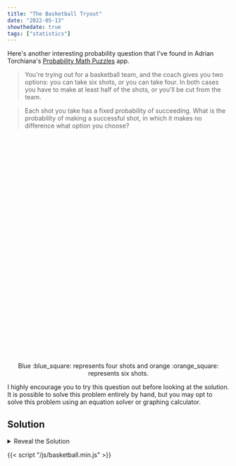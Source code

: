 ```yaml
---
title: "The Basketball Tryout"
date: "2022-05-13"
showthedate: true
tags: ["statistics"]
---
```


Here's another interesting probability question that I've found in Adrian
Torchiana's [Probability Math Puzzles](https://github.com/atorch/probability_puzzles) app.

> You're trying out for a basketball team, and the coach gives you two options: you can take six shots, or you can take
> four. In both cases you have to make at least half of the shots, or you'll be cut from the team.

> Each shot you take has a fixed probability of succeeding. What is the probability of making a successful shot, in
> which it makes no difference what option you choose?

<style>
@media (prefers-color-scheme: dark) {
    .y.axis-label {
        stroke: white;
    }
    .x.axis-label {
        stroke: white;
    }
}
</style>

<div id="plot" style="text-align: center; height: 500px;"></div>

<p align="center">Blue :blue_square: represents four shots and orange :orange_square: represents six shots.</p>

I highly encourage you to try this question out before looking at the solution. It is possible to solve this problem
entirely by hand, but you may opt to solve this problem using an equation solver or graphing calculator.

## Solution

<details>
<summary>Reveal the Solution</summary>
<p>As you can see, it looks like \( 0.6 \) is the solution, but why?</p>

For fixed probabilities, the [binomial distribution](https://en.wikipedia.org/wiki/Binomial_distribution) is used.

<p>
\[
P_x = {n \choose x} p^x \left( 1-p \right)^{n-x}
\]
</p>

where:

* <p>\( P \): binomial probability</p>
* <p>\( p \): probability of success on a single trial</p>
* <p>\( x \): number of times for a specific outcome within \( n \) trials</p>
* <p>\( n \): number of trials</p>
* <p>\( {n \choose x} = \frac{n!}{x!\left(n-x\right)!} \)</p>

<p>Using the binomial distribution formula, we can calculate the probability of making the tryout given four shots, with
fixed probability \( p \).</p>

<p>
\begin{aligned}
P_4 + P_3 + P_2 &= {4 \choose 4} p^4 \left( 1-p \right)^0 + {4 \choose 3} p^3 \left( 1-p \right)^1 + {4 \choose 2} p^2 \left( 1-p \right)^2 
\\ &= p^4 + 4 p^3 \left( 1-p \right) + 6 p^2 \left( 1-p \right)^2
\\ &= 3 p^4 - 8 p^3 + 6 p^2
\end{aligned}
</p>

We can do the same for six shots.

<p>
\begin{aligned}
P_6 + P_5 + P_4 + P_3 &= {6 \choose 6} p^6 \left( 1-p \right)^0 + {6 \choose 5} p^5 \left( 1-p \right)^1 + {6 \choose 4} p^4 \left( 1-p \right)^2 + {6 \choose 3} p^3 \left( 1-p \right)^3
\\ &= p^6 + 6 p^5 \left( 1-p \right) + 15 p^4 \left( 1-p \right)^2 + 20 p^3 \left( 1-p \right)^3
\\ &= -10 p^6 + 36 p^5 - 45 p^4 + 20 p^3
\end{aligned}
</p>

<p>Now, we need to solve for \( p \),</p>

<p>
\[
3 p^4 - 8 p^3 + 6 p^2 = -10 p^6 + 36 p^5 - 45 p^4 + 20 p^3
\]
</p>

Move to one side,

<p>
\[
-10 p^6 + 36 p^5 - 48 p^4 + 28 p^3 - 6 p^2 = 0
\]
</p>

<p>Simplify a bit (we know that \( p = 0 \) is definitely not a valid solution),</p>

<p>
\[
\frac{-10 p^6 + 36 p^5 - 48 p^4 + 28 p^3 - 6 p^2}{-2 p^2} = \frac{0}{-2 p^2}
\]
\[
5 p^4 - 18 p^3 + 24 p^2 - 14 p + 3 = 0
\]
</p>

Using the [rational root theorem](https://en.wikipedia.org/wiki/Rational_root_theorem) we can brute-force possible
factors relatively easily.

We are left with,

<p>
\[
\left( p - 1 \right)^3 \left( 5p - 3 \right) = 0
\]
</p>

<p>We know that \( p = 1 \) is not a valid solution, hence we solve for \( 5p - 3 = 0 \)</p>

<p>
\[
p = \frac{3}{5} = 0.6
\]
</p>

### A Fun Little Sidenote

Have you noticed that depending on the rules of a game, lower or higher skilled players can be favored?

<p>For basketball shooters with a \( < 0.6 \) shooting percentage, it is more favorable to take four shots.</p>

<p>For basketball shooters with a \( > 0.6 \) shooting percentage, it is more favorable to take six shots.</p>

Parallels can be made to real-life sports, where upsets in hockey are much more common than upsets in basketball.

{{< youtube HNlgISa9Giw >}}

</details>

<script src="https://polyfill.io/v3/polyfill.min.js?features=es6"></script>
<script id="MathJax-script" async src="https://cdn.jsdelivr.net/npm/mathjax@3/es5/tex-mml-chtml.js"></script>
<script src="https://unpkg.com/function-plot/dist/function-plot.js"></script>
{{< script "/js/basketball.min.js" >}}
